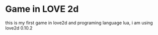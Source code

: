 Game in LOVE 2d
===============

this is my first game in love2d and programing language lua,
i am using love2d 0.10.2
